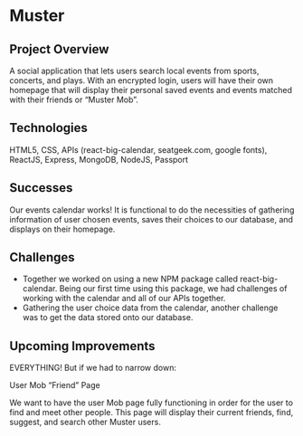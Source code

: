 # Muster

## Project Overview 

A social application that lets users search local events from sports, concerts, and plays. With an encrypted login, users will have their own homepage that will display their personal saved events and events matched with their friends or “Muster Mob”. 

## Technologies 

HTML5, CSS, APIs (react-big-calendar, seatgeek.com, google fonts), ReactJS, Express, MongoDB, NodeJS, Passport

## Successes 

Our events calendar works! It is functional to do the necessities of gathering information of user chosen events, saves their choices to our database, and displays on their homepage.

## Challenges 

* Together we worked on using a new NPM package called react-big-calendar. Being our first time using this package, we had challenges of working with the calendar and all of our APIs together. 
* Gathering the user choice data from the calendar, another challenge was to get the data stored onto our database. 

## Upcoming Improvements 

EVERYTHING! But if we had to narrow down: 

User Mob “Friend” Page

We want to have the user Mob page fully functioning in order for the user to find and meet other people. This page will display their current friends, find, suggest, and search other Muster users.





